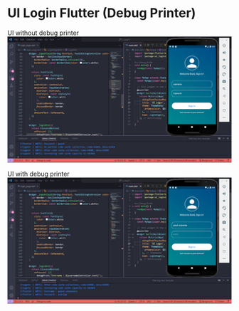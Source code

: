 # UI Login Flutter (Debug Printer)

UI without debug printer
![Ui Login Debug Printer1](ui_login1.png)

UI with debug printer
![Ui Login Debug Printer2](ui_login2.png)
